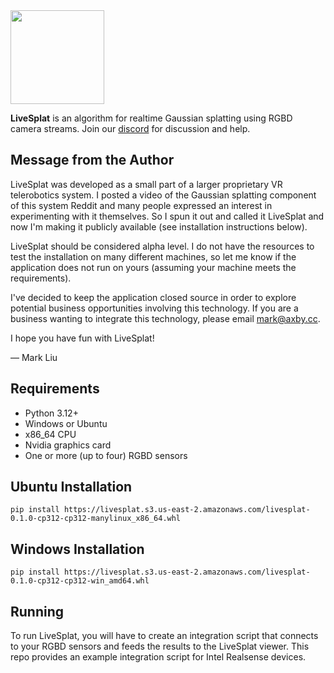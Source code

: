 
<img src="https://github.com/user-attachments/assets/9a97fcf9-33cd-4bea-b124-0233c5435f90" width="150"/>  


**LiveSplat** is an algorithm for realtime Gaussian splatting using RGBD camera streams. Join our [discord](https://discord.gg/rCF5SXnc) for discussion and help.

Message from the Author
------
LiveSplat was developed as a small part of a larger proprietary VR telerobotics system. I posted a video of the Gaussian splatting component of this system Reddit and many people expressed an interest in experimenting with it themselves. So I spun it out and called it LiveSplat and now I'm making it publicly available (see installation instructions below).  

LiveSplat should be considered alpha level. I do not have the resources to test the installation on many different machines, so let me know if the application does not run on yours (assuming your machine meets the requirements).

I've decided to keep the application closed source in order to explore potential business opportunities involving this technology. If you are a business wanting to integrate this technology, please email mark@axby.cc.  

I hope you have fun with LiveSplat!  

&mdash; Mark Liu



Requirements
------------
  - Python 3.12+
  - Windows or Ubuntu
  - x86_64 CPU
  - Nvidia graphics card
  - One or more (up to four) RGBD sensors

Ubuntu Installation
------
`pip install https://livesplat.s3.us-east-2.amazonaws.com/livesplat-0.1.0-cp312-cp312-manylinux_x86_64.whl`

Windows Installation
-----
`pip install https://livesplat.s3.us-east-2.amazonaws.com/livesplat-0.1.0-cp312-cp312-win_amd64.whl`

Running
------
To run LiveSplat, you will have to create an integration script that connects to your RGBD sensors and feeds the results to the LiveSplat viewer. This repo provides an example integration script for Intel Realsense devices.

